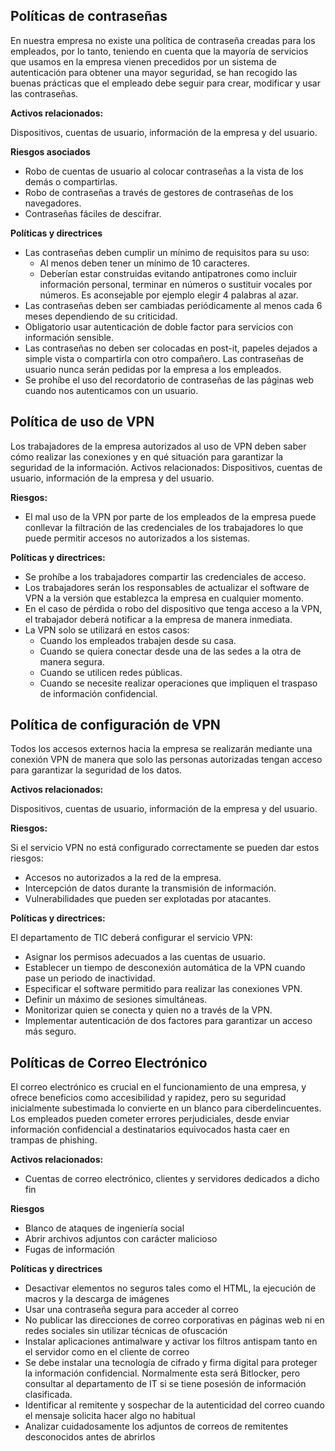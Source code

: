 ## Políticas de contraseñas

En nuestra empresa no existe una política de contraseña creadas para los empleados, por lo tanto, teniendo en cuenta que la mayoría de servicios que usamos en la empresa vienen precedidos por un sistema de autenticación para obtener una mayor seguridad, se han recogido las buenas prácticas que el empleado debe seguir para crear, modificar y usar las contraseñas.

**Activos relacionados:**

Dispositivos, cuentas de usuario, información de la empresa y del usuario.

**Riesgos asociados**

- Robo de cuentas de usuario al colocar contraseñas a la vista de los demás o
compartirlas.
- Robo de contraseñas a través de gestores de contraseñas de los navegadores.
- Contraseñas fáciles de descifrar.

**Políticas y directrices**

- Las contraseñas deben cumplir un mínimo de requisitos para su uso:
    - Al menos deben tener un mínimo de 10 caracteres.
    - Deberían estar construidas evitando antipatrones como incluir información personal, terminar en números o sustituir vocales por números. Es aconsejable por ejemplo elegir 4 palabras al azar.
- Las contraseñas deben ser cambiadas periódicamente al menos cada 6 meses
dependiendo de su criticidad.
- Obligatorio usar autenticación de doble factor para servicios con información sensible.
- Las contraseñas no deben ser colocadas en post-it, papeles dejados a simple vista o
compartirla con otro compañero. Las contraseñas de usuario nunca serán pedidas por
la empresa a los empleados.
- Se prohíbe el uso del recordatorio de contraseñas de las páginas web cuando nos
autenticamos con un usuario.

## Política de uso de VPN

Los trabajadores de la empresa autorizados al uso de VPN deben saber cómo realizar las
conexiones y en qué situación para garantizar la seguridad de la información.
Activos relacionados:
Dispositivos, cuentas de usuario, información de la empresa y del usuario.

**Riesgos:**

- El mal uso de la VPN por parte de los empleados de la empresa puede conllevar la
filtración de las credenciales de los trabajadores lo que puede permitir accesos no
autorizados a los sistemas.

**Políticas y directrices:**

- Se prohíbe a los trabajadores compartir las credenciales de acceso.
- Los trabajadores serán los responsables de actualizar el software de VPN a la versión
que establezca la empresa en cualquier momento.
- En el caso de pérdida o robo del dispositivo que tenga acceso a la VPN, el trabajador
deberá notificar a la empresa de manera inmediata.
- La VPN solo se utilizará en estos casos:
    - Cuando los empleados trabajen desde su casa.
    - Cuando se quiera conectar desde una de las sedes a la otra de manera segura.
    - Cuando se utilicen redes públicas.
    - Cuando se necesite realizar operaciones que impliquen el traspaso de información confidencial.

## Política de configuración de VPN

Todos los accesos externos hacia la empresa se realizarán mediante una conexión VPN de
manera que solo las personas autorizadas tengan acceso para garantizar la seguridad de los
datos.

**Activos relacionados:**

Dispositivos, cuentas de usuario, información de la empresa y del usuario.

**Riesgos:**

Si el servicio VPN no está configurado correctamente se pueden dar estos riesgos:

- Accesos no autorizados a la red de la empresa.
- Intercepción de datos durante la transmisión de información.
- Vulnerabilidades que pueden ser explotadas por atacantes.

**Políticas y directrices:**

El departamento de TIC deberá configurar el servicio VPN:

- Asignar los permisos adecuados a las cuentas de usuario.
- Establecer un tiempo de desconexión automática de la VPN cuando pase un periodo de
inactividad.
- Especificar el software permitido para realizar las conexiones VPN.
- Definir un máximo de sesiones simultáneas.
- Monitorizar quien se conecta y quien no a través de la VPN.
- Implementar autenticación de dos factores para garantizar un acceso más seguro.

## Políticas de Correo Electrónico

El correo electrónico es crucial en el funcionamiento de una empresa, y ofrece beneficios como
accesibilidad y rapidez, pero su seguridad inicialmente subestimada lo convierte en un blanco
para ciberdelincuentes. Los empleados pueden cometer errores perjudiciales, desde enviar
información confidencial a destinatarios equivocados hasta caer en trampas de phishing.

**Activos relacionados:**

- Cuentas de correo electrónico, clientes y servidores dedicados a dicho fin

**Riesgos**

- Blanco de ataques de ingeniería social
- Abrir archivos adjuntos con carácter malicioso
- Fugas de información

**Políticas y directrices**

- Desactivar elementos no seguros tales como el HTML, la ejecución de macros y la
descarga de imágenes
- Usar una contraseña segura para acceder al correo
- No publicar las direcciones de correo corporativas en páginas web ni en redes sociales
sin utilizar técnicas de ofuscación
- Instalar aplicaciones antimalware y activar los filtros antispam tanto en el servidor
como en el cliente de correo
- Se debe instalar una tecnología de cifrado y firma digital para proteger la información
confidencial. Normalmente esta será Bitlocker, pero consultar al departamento de IT si se tiene posesión de información clasificada.
- Identificar al remitente y sospechar de la autenticidad del correo cuando el mensaje
solicita hacer algo no habitual
- Analizar cuidadosamente los adjuntos de correos de remitentes desconocidos antes de
abrirlos

